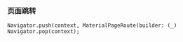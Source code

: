 ### 页面跳转
```flutter
Navigator.push(context, MaterialPageRoute(builder: (_)
Navigator.pop(context);
```